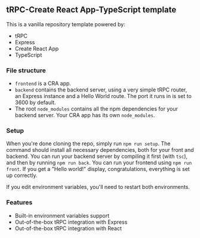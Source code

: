 ## tRPC-Create React App-TypeScript template

This is a vanilla repository template powered by:

- tRPC
- Express
- Create React App
- TypeScript

### File structure

- `frontend` is a CRA app.
- `backend` contains the backend server, using a very simple tRPC router, an Express instance and a Hello World route. The port it runs in is set to 3600 by default.
- The root `node_modules` contains all the npm dependencies for your backend server. Your CRA app has its own `node_modules`.

### Setup

When you're done cloning the repo, simply run `npm run setup`. The command should install all necessary dependencies, both for your front and backend. You can run your backend server by compiling it first (with `tsc`), and then by running `npm run back`. You can run your frontend using `npm run front`. If you get a "Hello world!" display, congratulations, everything is set up correctly.

If you edit environment variables, you'll need to restart both environments.

### Features

- Built-in environment variables support
- Out-of-the-box tRPC integration with Express
- Out-of-the-box tRPC integration with React
